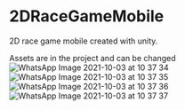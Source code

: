 # 2DRaceGameMobile
2D race game mobile created with unity.

Assets are in the project and can be changed
![WhatsApp Image 2021-10-03 at 10 37 34](https://user-images.githubusercontent.com/81526722/137580277-29c23d6c-5b22-447a-9cb9-57aedd801796.jpeg)
![WhatsApp Image 2021-10-03 at 10 37 35](https://user-images.githubusercontent.com/81526722/137580279-e3f6d7ec-0773-4d58-9e13-30fee385c452.jpeg)
![WhatsApp Image 2021-10-03 at 10 37 36](https://user-images.githubusercontent.com/81526722/137580280-23345d25-ba30-4c97-9094-5179960ae8dd.jpeg)
![WhatsApp Image 2021-10-03 at 10 37 37](https://user-images.githubusercontent.com/81526722/137580284-30778b9f-1391-411a-b4b4-6c1d5302df89.jpeg)
